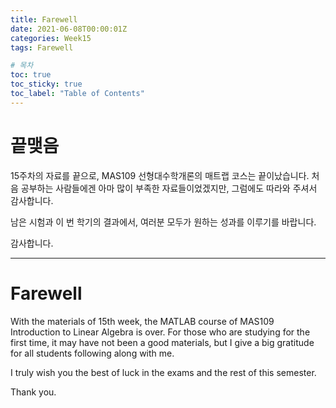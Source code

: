 ```yaml
---
title: Farewell
date: 2021-06-08T00:00:01Z
categories: Week15
tags: Farewell

# 목차
toc: true  
toc_sticky: true
toc_label: "Table of Contents" 
---
```


# 끝맺음

15주차의 자료를 끝으로, MAS109 선형대수학개론의 매트랩 코스는 끝이났습니다. 처음 공부하는 사람들에겐 아마 많이 부족한 자료들이었겠지만, 그럼에도 따라와 주셔서 감사합니다.

남은 시험과 이 번 학기의 결과에서, 여러분 모두가 원하는 성과를 이루기를 바랍니다.

감사합니다.

---

# Farewell

With the materials of 15th week, the MATLAB course of MAS109 Introduction to Linear Algebra is over. For those who are studying for the first time, it may have not been a good materials, but I give a big gratitude for all students following along with me.

I truly wish you the best of luck in the exams and the rest of this semester.

Thank you.